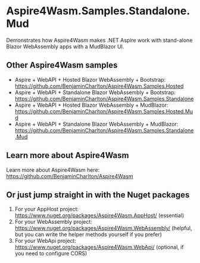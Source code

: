# Aspire4Wasm.Samples.Standalone.Mud

Demonstrates how Aspire4Wasm makes .NET Aspire work with stand-alone Blazor WebAssembly apps with a MudBlazor UI.

## Other Aspire4Wasm samples
* Aspire + WebAPI + Hosted Blazor WebAssembly + Bootstrap: https://github.com/BenjaminCharlton/Aspire4Wasm.Samples.Hosted
* Aspire + WebAPI + Standalone Blazor WebAssembly + Bootstrap: https://github.com/BenjaminCharlton/Aspire4Wasm.Samples.Standalone
* Aspire + WebAPI + Hosted Blazor WebAssembly + MudBlazor: https://github.com/BenjaminCharlton/Aspire4Wasm.Samples.Hosted.Mud
* Aspire + WebAPI + Standalone Blazor WebAssembly + MudBlazor: https://github.com/BenjaminCharlton/Aspire4Wasm.Samples.Standalone.Mud

## Learn more about Aspire4Wasm

Learn more about Aspire4Wasm here: https://github.com/BenjaminCharlton/Aspire4Wasm

## Or just jump straight in with the Nuget packages

1. For your AppHost project: https://www.nuget.org/packages/Aspire4Wasm.AppHost/ (essential)
2. For your WebAssembly project: https://www.nuget.org/packages/Aspire4Wasm.WebAssembly/ (helpful, but you can write the helper methods yourself if you prefer)
3. For your WebApi project: https://www.nuget.org/packages/Aspire4Wasm.WebApi/ (optional, if you need to configure CORS)
